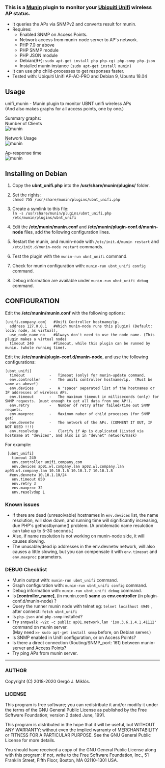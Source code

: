 ### This is a [Munin](http://munin-monitoring.org/) plugin to monitor your [Ubiquiti Unifi](https://www.ubnt.com/products/#unifi) wireless AP status.  
* It queries the APs via SNMPv2 and converts result for munin.  
* Requires:  
    * Enabled SNMP on Access Points.  
    * Network access from munin-node server to AP's network.  
    * PHP 7.0 or above
    * PHP SNMP module
    * PHP JSON module
    * Debian(9+): `sudo apt-get install php php-cgi php-snmp php-json`
    * Installed munin instance `(sudo apt-get install munin)`
* It can use php child-processes to get responses faster.  
* Tested with: Ubiquiti Unifi AP-AC-PRO and Debian 9, Ubuntu 18.04  


## Usage 
unifi_munin - Munin plugin to monitor UBNT unifi wireless APs  
(And also makes graphs for all access points, one by one.)  

Summary graphs:  
Number of Clients  
![munin](http://git.bmrg.hu/images/munin-unifi.git/munin-ssid.png)  

Network Usage  
![munin](http://git.bmrg.hu/images/munin-unifi.git/munin-netw.png)  

Ap-response time  
![munin](http://git.bmrg.hu/images/munin-unifi.git/munin-ping.png)  




## Installing on Debian

1. Copy the **ubnt_unifi.php** into the **/usr/share/munin/plugins/** folder.  
   
2. Set the rights:  
`chmod 755 /usr/share/munin/plugins/ubnt_unifi.php`  

3. Create a symlink to this file:  
`ln -s /usr/share/munin/plugins/ubnt_unifi.php /etc/munin/plugins/ubnt_unifi`  

4. Edit the **/etc/munin/munin.conf** and **/etc/munin/plugin-conf.d/munin-node** files, add the following configuration lines.  

5. Restart the munin, and munin-node with `/etc/init.d/munin restart` and `/etc/init.d/munin-node restart` commands.  

6. Test the plugin with the `munin-run ubnt_unifi` command.  

7. Check for munin configuration with: `munin-run ubnt_unifi config` command.  

8. Debug information are available under `munin-run ubnt_unifi debug` command.  
  


## CONFIGURATION

Edit the **/etc/munin/munin.conf** with the following options:  

    [unifi.company.com]   #Unifi Controller hostname/ip.
      address 127.0.0.1   #Which munin-node runs this plugin? (Default: local node, as virtual),
      use_node_name no    #Always don't need to use the node name. (This plugin makes a virtual node)
      timeout 240         #Timeout, while this plugin can be runned by munin. (whole running time).


Edit the **/etc/munin/plugin-conf.d/munin-node**, and use the following configurations:  

    [ubnt_unifi]   
      timeout           -   Timeout (only) for munin-update command.  
      env.controller    -   The unifi controller hostname/ip.  (Must be same as above!)
      env.devices       -   A "space" separated list of the hostnames or IP addresses of wireless APs.  
      env.timeout       -   The maximum timeout in milliseconds (only) for SNMP requests. (must enough to get all data from one AP!).  
      env.retry         -   Number of retry after failed/time out SNMP requets.  
      env.maxproc       -   Maximum nuber of child processes (for SNMP get)
      env.devnetw       -   The network of the APs. (COMMENT IT OUT, IF NOT USED !!!)  
      env.resolvdup     -   Clarify if Ap is duplicated (Listed via hostname at "devices", and also is in "devnet" network/mask)  

  
For example:

     [ubnt_unifi]    
       timeout 240  
       env.controller unifi.company.com
       env.devices ap01.wl.company.lan ap02.wl.company.lan ap03.wl.company.lan 10.10.1.6 10.10.1.7 10.10.1.8   
      #env.devnetw 10.10.1.10/24  
       env.timeout 850  
       env.retry 3  
       env.maxproc 32  
       env.resolvdup 1  

### Known issues  

* If there are dead (unresolvable) hostnames in `env.devices` list, the name resolution, will slow down, and running time will significantly increasing, due PHP's gethostbyname() problem. (A problematic name resulotion can take up to 5-30 seconds.)  
* Also, if name resolution is not working on munin-node side, it will causes slowing.  
* The unusable/dead ip addresses in the env.devnetw network, will also causes a little slowing, but you can compensate it with `env.timeout` and `env.maxproc` parameters.  

### DEBUG Checklist  

* Munin output with: `munin-run ubnt_unifi` command.  
* Graph configuration with: `munin-run ubnt_unifi config` command.  
* Debug information with: `munin-run ubnt_unifi debug` command.  
* Is **[controller_name]**, (in munin.conf) **same** as **env.controller** (in plugin-conf.d/munin-node) ?
* Query the runner munin node with telnet eg: `telnet localhost 4949` , after connect: `fetch ubnt_unifi`
* Is `php-json` and `php-snmp` installed?  
* Try `snmpwalk -v2c -c public ap01.network.lan 'iso.3.6.1.4.1.41112'` command on munin server.  
 (May need `>> sudo apt-get install snmp` before, on Debian server.)  
* Is SNMP enabled in Unifi configuration, or on Access Points?  
* Is there a direct connection (Routing/SNMP_port: 161) between munin-server and Access Points?  
* Try ping APs from munin server.  


-------

### AUTHOR

Copyright (C) 2018-2020 Gergő J. Miklós.



### LICENSE

This program is free software; you can redistribute it and/or
modify it under the terms of the GNU General Public License
as published by the Free Software Foundation; version 2 dated June,
1991.

This program is distributed in the hope that it will be useful,
but WITHOUT ANY WARRANTY; without even the implied warranty of
MERCHANTABILITY or FITNESS FOR A PARTICULAR PURPOSE.  See the
GNU General Public License for more details.

You should have received a copy of the GNU General Public License
along with this program; if not, write to the Free Software
Foundation, Inc., 51 Franklin Street, Fifth Floor, Boston, MA 02110-1301 USA.



